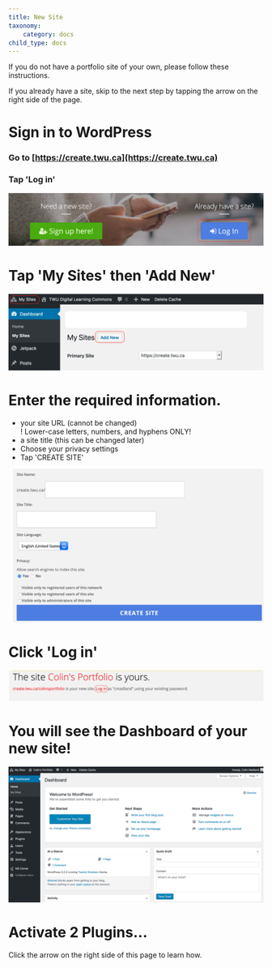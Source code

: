 ```yaml
---
title: New Site
taxonomy:
    category: docs
child_type: docs
---
```


If you do not have a portfolio site of your own, please follow these instructions.

If you already have a site, skip to the next step by tapping the arrow on the right side of the page.

# Sign in to WordPress

### Go to [https://create.twu.ca](https://create.twu.ca)

### Tap 'Log in'

![](new-site-1.png)

# Tap 'My Sites' then 'Add New'

![](new-site-2.png)

# Enter the required information.

- your site URL (cannot be changed)  
! Lower-case letters, numbers, and hyphens ONLY!
- a site title (this can be changed later)
- Choose your privacy settings
- Tap 'CREATE SITE'

![](new-site-3.png)

# Click 'Log in'

![](new-site-4.png)

# You will see the Dashboard of your new site!

![](new-site-5.png)

# Activate 2 Plugins...

Click the arrow on the right side of this page to learn how.

